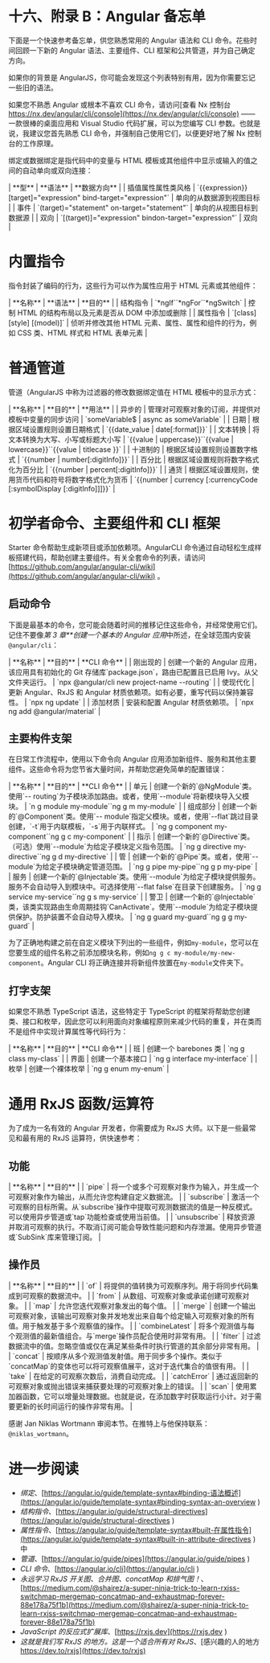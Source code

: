 # 十六、附录 B：Angular 备忘单

下面是一个快速参考备忘单，供您熟悉常用的 Angular 语法和 CLI 命令。花些时间回顾一下新的 Angular 语法、主要组件、CLI 框架和公共管道，并为自己确定方向。

如果你的背景是 AngularJS，你可能会发现这个列表特别有用，因为你需要忘记一些旧的语法。

如果您不熟悉 Angular 或根本不喜欢 CLI 命令，请访问[查看 Nx 控制台 https://nx.dev/angular/cli/console](https://nx.dev/angular/cli/console) ——一款很棒的桌面应用和 Visual Studio 代码扩展，可以为您编写 CLI 参数。也就是说，我建议您首先熟悉 CLI 命令，并强制自己使用它们，以便更好地了解 Nx 控制台的工作原理。

绑定或数据绑定是指代码中的变量与 HTML 模板或其他组件中显示或输入的值之间的自动单向或双向连接：

<colgroup><col> <col> <col></colgroup> 
| **型** | **语法** | **数据方向** |
| 插值属性属性类风格 | `{{expression}} [target]="expression" bind-target="expression"` | 单向的从数据源到视图目标 |
| 事件 | `(target)="statement" on-target="statement"` | 单向的从视图目标到数据源 |
| 双向 | `[(target)]="expression" bindon-target="expression"` | 双向 |

# 内置指令

指令封装了编码的行为，这些行为可以作为属性应用于 HTML 元素或其他组件：

<colgroup><col> <col> <col></colgroup> 
| **名称** | **语法** | **目的** |
| 结构指令 | `*ngIf``*ngFor``*ngSwitch` | 控制 HTML 的结构布局以及元素是否从 DOM 中添加或删除 |
| 属性指令 | `[class] [style] [(model)]` | 侦听并修改其他 HTML 元素、属性、属性和组件的行为，例如 CSS 类、HTML 样式和 HTML 表单元素 |

# 普通管道

管道（AngularJS 中称为过滤器的修改数据绑定值在 HTML 模板中的显示方式：

<colgroup><col> <col> <col></colgroup> 
| **名称** | **目的** | **用法** |
| 异步的 | 管理对可观察对象的订阅，并提供对模板中变量的同步访问 | `someVariable$ &#124; async as someVariable` |
| 日期 | 根据区域设置规则设置日期格式 | `{{date_value &#124; date[:format]}}` |
| 文本转换 | 将文本转换为大写、小写或标题大小写 | `{{value &#124; uppercase}}``{{value &#124; lowercase}}``{{value &#124; titlecase }}` |
| 十进制的 | 根据区域设置规则设置数字格式 | `{{number &#124; number[:digitInfo]}}` |
| 百分比 | 根据区域设置规则将数字格式化为百分比 | `{{number &#124; percent[:digitInfo]}}` |
| 通货 | 根据区域设置规则，使用货币代码和符号将数字格式化为货币 | `{{number &#124; currency [:currencyCode [:symbolDisplay [:digitInfo]]]}}` |

# 初学者命令、主要组件和 CLI 框架

Starter 命令帮助生成新项目或添加依赖项。AngularCLI 命令通过自动轻松生成样板搭建代码，帮助创建主要组件。有关全套命令的列表，请访问[https://github.com/angular/angular-cli/wiki](https://github.com/angular/angular-cli/wiki) 。

## 启动命令

下面是最基本的命令，您可能会随着时间的推移记住这些命令，并经常使用它们。记住不要像*第 3 章**创建一个基本的 Angular 应用*中所述，在全球范围内安装`@angular/cli`：

<colgroup><col> <col> <col></colgroup> 
| **名称** | **目的** | **CLI 命令** |
| 刚出现的 | 创建一个新的 Angular 应用，该应用具有初始化的 Git 存储库`package.json`，路由已配置且已启用 Ivy。从父文件夹运行。 | `npx @angular/cli new project-name --routing` |
| 使现代化 | 更新 Angular、RxJS 和 Angular 材质依赖项。如有必要，重写代码以保持兼容性。 | `npx ng update` |
| 添加材质 | 安装和配置 Angular 材质依赖项。 | `npx ng add @angular/material` |

## 主要构件支架

在日常工作流程中，使用以下命令向 Angular 应用添加新组件、服务和其他主要组件。这些命令将为您节省大量时间，并帮助您避免简单的配置错误：

<colgroup><col> <col> <col></colgroup> 
| **名称** | **目的** | **CLI 命令** |
| 单元 | 创建一个新的`@NgModule`类。使用`-- routing`为子模块添加路由。或者，使用`--module`将新模块导入父模块。 | `n g module my-module``ng g m my-module` |
| 组成部分 | 创建一个新的`@Component`类。使用`-- module`指定父模块。或者，使用`--flat`跳过目录创建，`-t`用于内联模板，`-s`用于内联样式。 | `ng g component my-component``ng g c my-component` |
| 指示 | 创建一个新的`@Directive`类。（可选）使用`--module`为给定子模块定义指令范围。 | `ng g directive my-directive``ng g d my-directive` |
| 管 | 创建一个新的`@Pipe`类。或者，使用`--module`为给定子模块确定管道范围。 | `ng g pipe my-pipe``ng g p my-pipe` |
| 服务 | 创建一个新的`@Injectable`类。使用`--module`为给定子模块提供服务。服务不会自动导入到模块中。可选择使用`--flat false`在目录下创建服务。 | `ng g service my-service``ng g s my-service` |
| 警卫 | 创建一个新的`@Injectable`类，该类实现路由生命周期挂钩`CanActivate`。使用`--module`为给定子模块提供保护。防护装置不会自动导入模块。 | `ng g guard my-guard``ng g g my-guard` |

为了正确地构建之前在自定义模块下列出的一些组件，例如`my-module`，您可以在您要生成的组件名称之前添加模块名称，例如`ng g c my-module/my-new-component`。Angular CLI 将正确连接并将新组件放置在`my-module`文件夹下。

## 打字支架

如果您不熟悉 TypeScript 语法，这些特定于 TypeScript 的框架将帮助您创建类、接口和枚举，因此您可以利用面向对象编程原则来减少代码的重复，并在类而不是组件中实现计算属性等代码行为：

<colgroup><col> <col> <col></colgroup> 
| **名称** | **目的** | **CLI 命令** |
| 班 | 创建一个 barebones 类 | `ng g class my-class` |
| 界面 | 创建一个基本接口 | `ng g interface my-interface` |
| 枚举 | 创建一个裸体枚举 | `ng g enum my-enum` |

# 通用 RxJS 函数/运算符

为了成为一名有效的 Angular 开发者，你需要成为 RxJS 大师。以下是一些最常见和最有用的 RxJS 运算符，供快速参考：

## 功能

<colgroup><col> <col></colgroup> 
| **名称** | **目的** |
| `pipe` | 将一个或多个可观察对象作为输入，并生成一个可观察对象作为输出，从而允许您构建自定义数据流。 |
| `subscribe` | 激活一个可观察的目标所需。从`subscribe`操作中提取可观测数据流的值是一种反模式。可以使用异步管道或`tap`功能检查或使用当前值。 |
| `unsubscribe` | 释放资源并取消可观察的执行。不取消订阅可能会导致性能问题和内存泄漏。使用异步管道或`SubSink`库来管理订阅。 |

## 操作员

<colgroup><col> <col></colgroup> 
| **名称** | **目的** |
| `of` | 将提供的值转换为可观察序列。用于将同步代码集成到可观察的数据流中。 |
| `from` | 从数组、可观察对象或承诺创建可观察对象。 |
| `map` | 允许您迭代观察对象发出的每个值。 |
| `merge` | 创建一个输出可观察对象，该输出可观察对象并发地发出来自每个给定输入可观察对象的所有值。用于触发基于多个观察值的操作。 |
| `combineLatest` | 将多个观测值与每个观测值的最新值组合。与`merge`操作员配合使用时非常有用。 |
| `filter` | 过滤数据流中的值。忽略空值或仅在满足某些条件时执行管道的其余部分非常有用。 |
| `concat` | 按顺序从多个观测值发射值。用于同步多个操作。类似于`concatMap`的变体也可以将可观察值展平，这对于迭代集合的值很有用。 |
| `take` | 在给定的可观察次数后，消费自动完成。 |
| `catchError` | 通过返回新的可观察对象或抛出错误来捕获要处理的可观察对象上的错误。 |
| `scan` | 使用累加器函数，它可以增量处理数据。也就是说，在添加数字时获取运行小计。对于需要更新的长时间运行的操作非常有用。 |

感谢 Jan Niklas Wortmann 审阅本节。在推特上与他保持联系：`@niklas_wortmann`。

# 进一步阅读

*   *绑定*、[https://angular.io/guide/template-syntax#binding-语法概述](https://angular.io/guide/template-syntax#binding-syntax-an-overview )
*   *结构指令*、[https://angular.io/guide/structural-directives](https://angular.io/guide/structural-directives )
*   *属性指令*、[https://angular.io/guide/template-syntax#built-在属性指令](https://angular.io/guide/template-syntax#built-in-attribute-directives )中
*   *管道*、[https://angular.io/guide/pipes](https://angular.io/guide/pipes )
*   *CLI 命令*、[https://angular.io/cli](https://angular.io/cli )
*   *永远学习 RxJS 开关图、合并图、concatMap 和排气图！*、[https://medium.com/@shairez/a-super-ninja-trick-to-learn-rxjss-switchmap-mergemap-concatmap-and-exhaustmap-forever-88e178a75f1b](https://medium.com/@shairez/a-super-ninja-trick-to-learn-rxjss-switchmap-mergemap-concatmap-and-exhaustmap-forever-88e178a75f1b)
*   *JavaScript 的反应式扩展库*、[https://rxjs.dev](https://rxjs.dev )
*   *这就是我们写 RxJS 的地方。这是一个适合所有对 RxJS*、[感兴趣的人的地方 https://dev.to/rxjs](https://dev.to/rxjs)